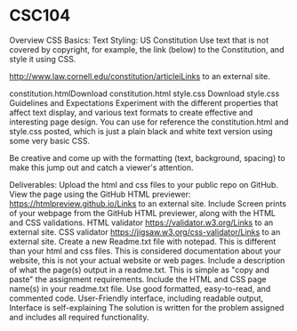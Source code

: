 # CSC104
Overview
CSS Basics: Text Styling: US Constitution
Use text that is not covered by copyright, for example, the link (below) to the Constitution, and style it using CSS.

http://www.law.cornell.edu/constitution/articleiLinks to an external site.

constitution.htmlDownload constitution.html
style.css Download style.css 
Guidelines and Expectations
Experiment with the different properties that affect text display, and various text formats to create effective and interesting page design. You can use for reference the constitution.html and style.css posted, which is just a plain black and white text version using some very basic CSS.

Be creative and come up with the formatting (text, background, spacing) to make this jump out and catch a viewer's attention.


Deliverables:
Upload the html and css files to your public repo on GitHub. 
View the page using the GitHub HTML previewer: https://htmlpreview.github.io/Links to an external site.
Include Screen prints of your webpage from the GitHub HTML previewer, along with the HTML and CSS validations.
HTML validator https://validator.w3.org/Links to an external site.
CSS validator https://jigsaw.w3.org/css-validator/Links to an external site.
Create a new Readme.txt file with notepad.
This is different than your html and css files. This is considered documentation about your website, this is not your actual website or web pages.
Include a description of what the page(s) output in a readme.txt. This is simple as "copy and paste" the assignment requirements.
Include the HTML and CSS page name(s) in your readme.txt file.
Use good formatted, easy-to-read, and commented code.
User-Friendly interface, including readable output, Interface is self-explaining
The solution is written for the problem assigned and includes all required functionality. 
